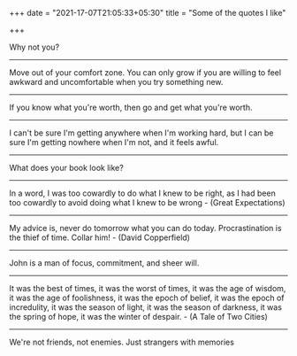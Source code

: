 +++
date = "2021-17-07T21:05:33+05:30"
title = "Some of the quotes I like"

+++

Why not you?

***

Move out of your comfort zone. You can only grow if you are willing to feel awkward and uncomfortable when you try something new.

***

If you know what you're worth, then go and get what you're worth.

***

I can't be sure I'm getting anywhere when I'm working hard, but I can be sure I'm getting nowhere when I'm not, and it feels awful.

***

What does your book look like?

***

In a word, I was too cowardly to do what I knew to be right, as I had been too cowardly to avoid doing what I knew to be wrong - (Great Expectations)

***

My advice is, never do tomorrow what you can do today. Procrastination is the thief of time. Collar him! - (David Copperfield)

***

John is a man of focus, commitment, and sheer will.

***

It was the best of times, it was the worst of times, it was the age of wisdom, it was the age of foolishness, it was the epoch of belief, it was the epoch of incredulity, it was the season of light, it was the season of darkness, it was the spring of hope, it was the winter of despair. - (A Tale of Two Cities)

***

We're not friends, not enemies. Just strangers with memories